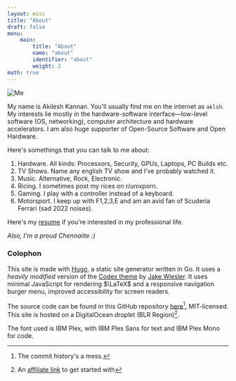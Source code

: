 ```yaml
---
layout: misc
title: "About"
draft: false
menu:
    main:
        title: "About"
        name: "about"
        identifier: "about"
        weight: 2
math: true
---
```

<img src="https://cdn.aklsh.me/memoji.png" alt="Me" class="avatar">

My name is Akilesh Kannan. You'll usually find me on the internet as `aklsh`. My interests lie mostly in the hardware-software interface—low-level software (OS, networking), computer architecture and hardware accelerators. I am also huge supporter of Open-Source Software and Open Hardware.

Here's somethings that you can talk to me about:

1. Hardware. All kinds: Processors, Security, GPUs, Laptops, PC Builds etc.
2. TV Shows. Name any english TV show and I've probably watched it.
3. Music. Alternative, Rock, Electronic.
4. Ricing. I sometimes post my rices on r/unixporn.
5. Gaming. I play with a controller instead of a keyboard.
6. Motorsport. I keep up with F1,2,3,E and am an avid fan of Scuderia Ferrari (sad 2022 noises).

Here's my [resume](https://cdn.aklsh.me/resume.pdf) if you're interested in my professional life.

_Also, I'm a proud Chennaiite :)_

### Colophon
This site is made with [Hugo](https://github.com/gohugoio/hugo), a static site generator written in Go. It uses a _heavily modified_ version of the [Codex theme](https://github.com/jakewies/hugo-theme-codex) by [Jake Wiesler](https://www.jakewiesler.com). It uses minimal JavaScript for rendering $\LaTeX$ and a responsive navigation burger menu, improved accessibility for screen readers.

The source code can be found in this GitHub repository [here](https://github.com/aklsh/website)[^1], MIT-licensed. This site is hosted on a DigitalOcean droplet (BLR Region)[^2]. 

The font used is IBM Plex, with IBM Plex Sans for text and IBM Plex Mono for code.

[^1]: The commit history's a mess.
[^2]: An [affiliate link](https://m.do.co/c/1f52410590e7) to get started with
